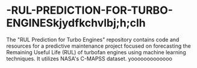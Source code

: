 # -RUL-PREDICTION-FOR-TURBO-ENGINESkjydfkchvlbj;h;clh
The "RUL Prediction for Turbo Engines" repository contains code and resources for a predictive maintenance project focused on forecasting the Remaining Useful Life (RUL) of turbofan engines using machine learning techniques. It utilizes NASA's C-MAPSS dataset.
yooooooooooooo
